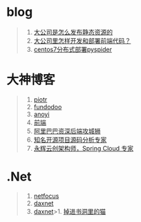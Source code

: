 # blog
>1. [大公司是怎么发布静态资源的](http://www.cnblogs.com/WeiGe/p/5949906.html)
>2. [大公司里怎样开发和部署前端代码？](https://www.zhihu.com/question/20790576/answer/32602154)
>2. [centos7分布式部署pyspider](https://www.jianshu.com/p/8eb248697475)
# 大神博客
>1. [piotr](https://piotrminkowski.wordpress.com/)
>2. [fundodoo](https://blog.fundodoo.com/)
>3. [anoyi](https://anoyi.com/blog)
>4. [前端](http://www.jzdlink.com/)
>5. [阿里巴巴资深后端攻城狮](http://blog.720ui.com/)
>6. [知名开源项目源码分析专家](https://anoyi.com/)
>7. [永辉云创架构师，Spring Cloud 专家](http://blog.didispace.com/)
# .Net 
>1. [netfocus](http://www.cnblogs.com/netfocus/)
>2. [daxnet](https://www.cnblogs.com/daxnet/)
>3. [daxnet](http://shanyou.cnblogs.com/)>1. [掉进书洞里的猫](http://www.cnblogs.com/WeiGe/) 
